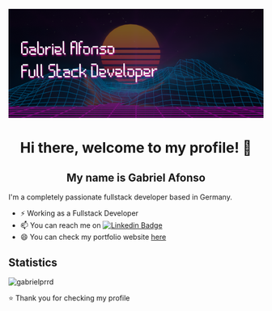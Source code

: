 [![Header](https://github.com/gabrielprrd/gabrielprrd/blob/master/github-header.png)](https://gabrielprrd.github.io/)

<p align="center">
  <h1 align="center">  Hi there, welcome to my profile! 👋</h1>
  <h2 align="center">  My name is Gabriel Afonso</h2> 
</p>

I'm a completely passionate fullstack developer based in Germany.

- ⚡ Working as a Fullstack Developer
- 📫 You can reach me on [![Linkedin Badge](https://img.shields.io/badge/-LinkedIn-blue?style=flat-square&logo=Linkedin&logoColor=white&link=https://www.linkedin.com/in/gabrielprrd/)](https://www.linkedin.com/in/gabrielprrd/)
- 😄 You can check my portfolio website [here](https://gabrielprrd.github.io/ "here")

## Statistics
<p align="left"> <img src="https://komarev.com/ghpvc/?username=gabrielprrd" alt="gabrielprrd" /></p>
<!-- <p align="center"><img src="https://github-readme-stats.vercel.app/api?username=gabrielprrd&show_icons=true" alt="gabrielprrd" /></p> -->

⭐️ Thank you for checking my profile
